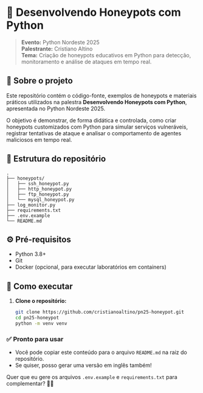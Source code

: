 # 🐍 Desenvolvendo Honeypots com Python

> **Evento:** Python Nordeste 2025  
> **Palestrante:** Cristiano Altino  
> **Tema:** Criação de honeypots educativos em Python para detecção, monitoramento e análise de ataques em tempo real.


## 📌 Sobre o projeto

Este repositório contém o código-fonte, exemplos de honeypots e materiais práticos utilizados na palestra **Desenvolvendo Honeypots com Python**, apresentada no Python Nordeste 2025.

O objetivo é demonstrar, de forma didática e controlada, como criar honeypots customizados com Python para simular serviços vulneráveis, registrar tentativas de ataque e analisar o comportamento de agentes maliciosos em tempo real.



## 📁 Estrutura do repositório

```plaintext
.
├── honeypots/
│   ├── ssh_honeypot.py
│   ├── http_honeypot.py
│   ├── ftp_honeypot.py
│   └── mysql_honeypot.py
├── log_monitor.py
├── requirements.txt
├── .env.example
└── README.md
```


## ⚙️ Pré-requisitos

- Python 3.8+
- Git
- Docker (opcional, para executar laboratórios em containers)


## 🚀 Como executar

1. **Clone o repositório:**

   ```bash
   git clone https://github.com/cristianoaltino/pn25-honeypot.git
   cd pn25-honeypot
   python -m venv venv

### ✅ **Pronto para usar**
- Você pode copiar este conteúdo para o arquivo `README.md` na raiz do repositório.
- Se quiser, posso gerar uma versão em inglês também!

Quer que eu gere os arquivos `.env.example` e `requirements.txt` para complementar? 🚀✨
